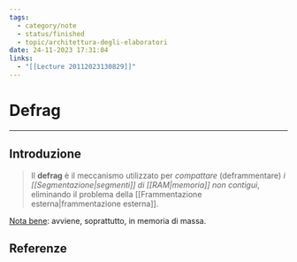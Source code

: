 ```yaml
---
tags:
  - category/note
  - status/finished
  - topic/architettura-degli-elaboratori
date: 24-11-2023 17:31:04
links:
  - "[[Lecture 20112023130829]]"
---
```

# Defrag
---
## Introduzione
> Il **defrag** è il meccanismo utilizzato per _compattare_ (deframmentare) _i [[Segmentazione|segmenti]] di [[RAM|memoria]] non contigui_, eliminando il problema della [[Frammentazione esterna|frammentazione esterna]].

<u>Nota bene</u>: avviene, soprattutto, in memoria di massa.

## Referenze